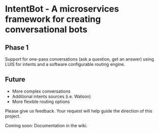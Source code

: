 # IntentBot - A microservices framework for creating conversational bots

## Phase 1

Support for one-pass conversations (ask a question, get an answer) using LUIS for intents and a software configurable routing engine.

## Future

* More complex conversations
* Additional intents sources (i.e. Watson)
* More flexible routing options

Please give us feedback. Your request will help guide the direction of this project.

Coming soon: Documentation in the wiki.